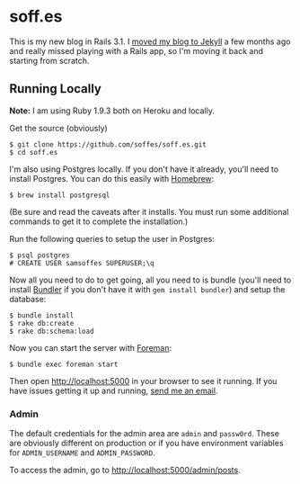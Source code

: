 # soff.es

This is my new blog in Rails 3.1. I [moved my blog to Jekyll](http://soff.es/post/new-blog-on-github-and-jekyll/) a few months ago and really missed playing with a Rails app, so I'm moving it back and starting from scratch.

## Running Locally

**Note:** I am using Ruby 1.9.3 both on Heroku and locally.

Get the source (obviously)

    $ git clone https://github.com/soffes/soff.es.git
    $ cd soff.es

I'm also using Postgres locally. If you don't have it already, you'll need to install Postgres. You can do this easily with [Homebrew](https://github.com/mxcl/homebrew):

    $ brew install postgresql

(Be sure and read the caveats after it installs. You must run some additional commands to get it to complete the installation.)

Run the following queries to setup the user in Postgres:

    $ psql postgres
    # CREATE USER samsoffes SUPERUSER;\q

Now all you need to do to get going, all you need to is bundle (you'll need to install [Bundler](http://gembundler.com) if you don't have it with `gem install bundler`) and setup the database:

    $ bundle install
    $ rake db:create
    $ rake db:schema:load

Now you can start the server with [Foreman](https://github.com/ddollar/foreman):

    $ bundle exec foreman start

Then open <http://localhost:5000> in your browser to see it running. If you have issues getting it up and running, [send me an email](mailto:sam@soff.es).

### Admin

The default credentials for the admin area are `admin` and `passw0rd`. These are obviously different on production or if you have environment variables for `ADMIN_USERNAME` and `ADMIN_PASSWORD`.

To access the admin, go to <http://localhost:5000/admin/posts>.
